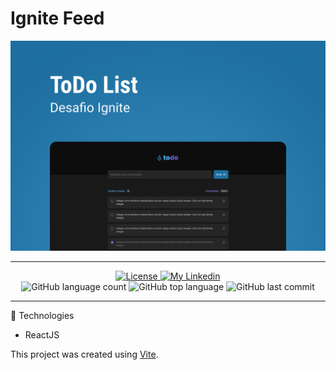 # Ignite Feed

![alt text](https://github.com/marciocamello/ignite-challenge-todolist/blob/main/capa.png)

---

<p align="center">
  <a href="LICENSE">
    <img alt="License" src="https://img.shields.io/badge/license-MIT-%23F8952D">
  </a>
  
  <a href="https://www.linkedin.com/in/marciocamello/">
    <img alt="My Linkedin" src="https://img.shields.io/badge/marciocamello-%230077B5?style=social&logo=linkedin">
  </a>

  <br />

  <img alt="GitHub language count" src="https://img.shields.io/github/languages/count/marciocamello/readme_maker">

  <img alt="GitHub top language" src="https://img.shields.io/github/languages/top/marciocamello/readme_maker">

  <img alt="GitHub last commit" src="https://img.shields.io/github/last-commit/marciocamello/readme_maker">
</p>

---

:rocket: Technologies

- ReactJS

This project was created using [Vite](https://vitejs.dev/).
